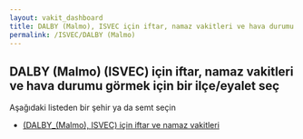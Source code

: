 ```yaml
---
layout: vakit_dashboard
title: DALBY (Malmo), ISVEC için iftar, namaz vakitleri ve hava durumu - ilçe/eyalet seç
permalink: /ISVEC/DALBY (Malmo)
---
```


## DALBY (Malmo) (ISVEC) için iftar, namaz vakitleri ve hava durumu  görmek için bir ilçe/eyalet seç

Aşağıdaki listeden bir şehir ya da semt seçin

* [ (DALBY_(Malmo), ISVEC) için iftar ve namaz vakitleri](/ISVEC/DALBY_(Malmo)/)

<script type="text/javascript">
  var GLOBAL_COUNTRY = 'ISVEC';
  var GLOBAL_CITY = 'DALBY (Malmo)';
  var GLOBAL_STATE = 'DALBY (Malmo)';
</script>
